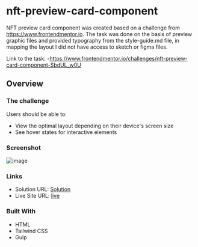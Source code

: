 # nft-preview-card-component

NFT preview card component was created based on a challenge from https://www.frontendmentor.io. The task was done on the basis of preview graphic files and provided typography from the style-guide.md file, in mapping the layout I did not have access to sketch or figma files.

Link to the task: 
  -https://www.frontendmentor.io/challenges/nft-preview-card-component-SbdUL_w0U

## Overview

### The challenge

Users should be able to: 

- View the optimal layout depending on their device's screen size
- See hover states for interactive elements

### Screenshot

![image](https://user-images.githubusercontent.com/126875579/225123029-c49a1442-31ff-47f9-bec1-1a0c45ab56f0.png)

### Links

- Solution URL: [Solution](https://www.frontendmentor.io/solutions/nft-preview-card-component-using-tailwindcss-vRUan5qaij)
- Live Site URL: [live](https://rafal-pixel.github.io/nft-preview-card-component/)

### Built With

- HTML
- Tailwind CSS
- Gulp

